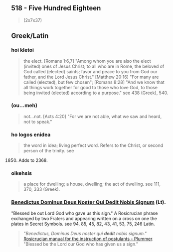## 518 - Five Hundred Eighteen
> (2x7x37)

## Greek/Latin

### hoi kletoi
> the elect. [Romans 1:6,7] "Among whom you
are also the elect (invited) ones of Jesus Christ; to all who are
in Rome, the beloved of God called (elected) saints; favor and
peace to you from God our father, and the Lord Jesus Christ."
[Matthew 20:16] "For many are called (elected), but few chosen";
[Romans 8:28] "And we know that all things work together for good
to those who love God, to those being invited (elected) according
to a purpose." see 438 (Greek), 540.

### (ou...meh)
> not...not. [Acts 4:20] "For we are not able,
what we saw and heard, not to speak."

### ho logos enidea
> the word in idea; living perfect
word. Refers to the Christ, or second person of the trinity. see
1850. Adds to 2368.

### oikehsis
> a place for dwelling; a house, dwelling; the
act of dwelling. see 111, 370, 333 (Greek).

### [Benedictus Dominus Deus Noster Qui Dedit Nobis Signum](/latin?word=Benedictus+Dominus+Deus+Noster+Qui+Dedit+Nobis+Signum) (Lt).
"Blessed be out Lord God who gave us this sign." A Rosicrucian
phrase exchanged by two Fraters and appearing written on a cross
on one the plates in Secret Symbols. see 94, 85, 45, 82, 43, 41,
53, 75, 246 Latin.

> *"Benedictus, Dominus Deus noster qui **dedit** nobis signum."* [Rosicrucian manual for the instruction of postulants - Plummer](https://archive.org/stream/rosicrucianmanua00plum#page/18/mode/2up/search/dedit). "Blessed be the Lord our God who has given us a sign."
